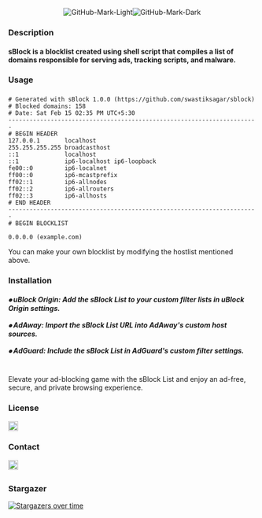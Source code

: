 <div align="middle">
 
  ![GitHub-Mark-Light](https://i.postimg.cc/L6yCJzWg/s-1.png#gh-dark-mode-only)![GitHub-Mark-Dark](https://i.postimg.cc/SKKmW7Q0/s.png#gh-light-mode-only)
</div>
<div align="left"> <h3>Description</h3></div>
<h4><p align="left">sBlock is a blocklist created using shell script that compiles a list of domains responsible for serving ads, tracking scripts, and malware.</p></h4>
<div align="left"> <h3>Usage</h3></div>

### 
    
```
# Generated with sBlock 1.0.0 (https://github.com/swastiksagar/sblock)
# Blocked domains: 158
# Date: Sat Feb 15 02:35 PM UTC+5:30
-----------------------------------------------------------------------
# BEGIN HEADER
127.0.0.1       localhost 
255.255.255.255 broadcasthost
::1             localhost 
::1             ip6-localhost ip6-loopback
fe00::0         ip6-localnet
ff00::0         ip6-mcastprefix
ff02::1         ip6-allnodes
ff02::2         ip6-allrouters
ff02::3         ip6-allhosts
# END HEADER
-----------------------------------------------------------------------
# BEGIN BLOCKLIST

0.0.0.0 (example.com)
```
You can make your own blocklist by modifying the hostlist mentioned above.
###
<div align="left">
  <div align="left"> <h3>Installation</h3></div>
  <h5>
  ⦁ uBlock Origin: Add the sBlock List to your custom filter lists in uBlock Origin settings.<br><br>
  ⦁ AdAway: Import the sBlock List URL into AdAway's custom host sources.<br><br>
  ⦁ AdGuard: Include the sBlock List in AdGuard's custom filter settings.<br><br>
  </h5>
  Elevate your ad-blocking game with the sBlock List and enjoy an ad-free, secure, and private browsing experience.
  </div>
<div align="left"> <h3>License</h3></div>
<a href="https://mit-license.org/" target="blank">
<div align="left">
 <img height="20px" src="https://ziadoua.github.io/m3-Markdown-Badges/badges/LicenceMIT/licencemit1.svg">

</div></a>
<div align="left"><h3>Contact</h3></div>
<a href="https://twitter.com/swastiksagarr" target="blank">
<div align="left">
<img height="20px" src="https://ziadoua.github.io/m3-Markdown-Badges/badges/Twitter/twitter2.svg"?&style=for-the-badge&logo=twitter&logoColor=white alt=twitter style="margin-bottom: 5px;" />
  </div></a>
<div align="left"> <h3>Stargazer</h3></div>

[![Stargazers over time](https://starchart.cc/swastiksagar/sblock.svg?variant=adaptive)](https://starchart.cc/swastiksagar/sblock)

